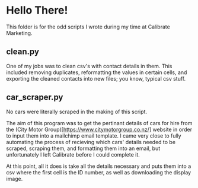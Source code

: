 # Hello There!

This folder is for the odd scripts I wrote during my time at Calibrate Marketing.

## clean.py

One of my jobs was to clean csv's with contact details in them. This included removing duplicates, 
reformatting the values in certain cells, and exporting the cleaned contacts into new files; you 
know, typical csv stuff.

## car_scraper.py

No cars were literally scraped in the making of this script. 

The aim of this program was to get the pertinant details of cars for hire from the (City Motor Group)[https://www.citymotorgroup.co.nz/]
website in order to input them into a mailchimp email template. I came very close to fully automating
the process of recieving which cars' details needed to be scraped, scraping them, and formatting them
into an email, but unfortunately I left Calibrate before I could complete it. 

At this point, all it does is take all the details necessary and puts them into a csv where the first 
cell is the ID number, as well as downloading the display image.
